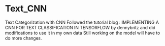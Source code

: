 # Text_CNN
Text Categorization with CNN
Followed the tutorial blog : IMPLEMENTING A CNN FOR TEXT CLASSIFICATION IN TENSORFLOW by dennybritz
and did modifications to use it in my own data
Still working on the model will have to do more changes.
